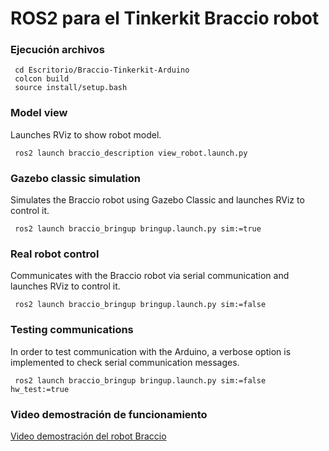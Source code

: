 # ROS2 para el Tinkerkit Braccio robot

### Ejecución archivos

     cd Escritorio/Braccio-Tinkerkit-Arduino
     colcon build
     source install/setup.bash

### Model view

Launches RViz to show robot model.

     ros2 launch braccio_description view_robot.launch.py

### Gazebo classic simulation

Simulates the Braccio robot using Gazebo Classic and launches RViz to control it.

     ros2 launch braccio_bringup bringup.launch.py sim:=true

### Real robot control

Communicates with the Braccio robot via serial communication and launches RViz to control it.

     ros2 launch braccio_bringup bringup.launch.py sim:=false

### Testing communications

In order to test communication with the Arduino, a verbose option is implemented to check serial communication messages.

     ros2 launch braccio_bringup bringup.launch.py sim:=false hw_test:=true

### Video demostración de funcionamiento

[Video demostración del robot Braccio](https://drive.google.com/file/d/1czyuYS2wScXaEFBbtQSDKvis1xbDTHjN/view?usp=sharing "Haz clic para ver el video de demostración")